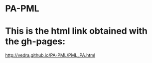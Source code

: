 # PA-PML

# This is the html link obtained with the gh-pages:
http://vedra.github.io/PA-PML/PML_PA.html
